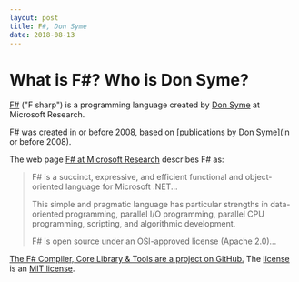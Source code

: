```yaml
---
layout: post
title: F#, Don Syme
date: 2018-08-13
---
```


# What is F#?  Who is Don Syme?

[F#](https://fsharp.org/) ("F sharp") is a programming language created by [Don Syme](https://www.microsoft.com/en-us/research/people/dsyme/) at Microsoft Research.

F# was created in or before 2008, based on [publications by Don Syme](in or before 2008).

The web page [F# at Microsoft Research](https://www.microsoft.com/en-us/research/project/f-at-microsoft-research/) describes F# as:

> F# is a succinct, expressive, and efficient functional and object-oriented language for Microsoft .NET...
>
> This simple and pragmatic language has particular strengths in data-oriented programming, parallel I/O programming, parallel CPU programming, scripting, and algorithmic development.
>
> F# is open source under an OSI-approved license (Apache 2.0)...

[The F# Compiler, Core Library & Tools are a project on GitHub.](https://github.com/fsharp/fsharp) The [license](https://github.com/fsharp/fsharp/blob/master/LICENSE) is an [MIT license](https://opensource.org/licenses/MIT).
